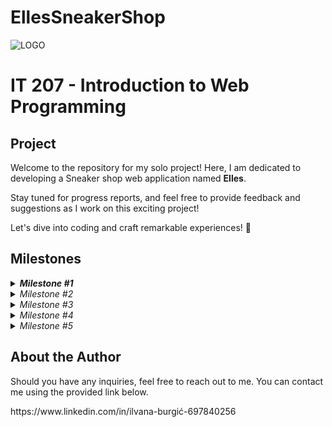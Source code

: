 # EllesSneakerShop
![LOGO](https://github.com/ilvanaburgic/EllesSneakerShop/assets/118178331/219cc17b-73cd-497a-a4bf-68d91cad306d)


<h1>IT 207 - Introduction to Web Programming</h1>

<h2>Project</h2>

<p>Welcome to the repository for my solo project! Here, I am dedicated to developing a Sneaker shop web application named <strong>Elles</strong>.

Stay tuned for progress reports, and feel free to provide feedback and suggestions as I work on this exciting project!

Let's dive into coding and craft remarkable experiences! 🚀</p>

<h2>Milestones</h2>

<details>
  <summary><strong><em>Milestone #1</em></strong></summary>

  <h4>Frontend components of the application are:</h4>
<p>
<strong>Milestone #1</strong> <br>
For milestone #1, I created the frontend part of the application using HTML and CSS. I used JavaScript for dynamic functionalities such as "scrolling" images on the product page (sproduct.html) and for adding the add-to-cart button functionality. The cart button displays a success message and returns the user to the home page.<br>
	
In the project I have 5 HTML files, 1 CSS file and 1 JavaScript file. The files are organized as follows:
<ul>
	<li>index.html (home page)</li>
	<li>shop.html (shop page)</li>
	<li>sproduct.html (page of individual product with details)</li>
	<li>about.html (about the application)</li>
	<li>cart.html (cart)</li>
	<li>Each HTML page has a header that is the same on every page, as well as a footer that also contains the same information, including Contact, About Us, My Account, and Install App.</li>
</ul>


<br><strong>Home page contains: (index.html)</strong>
<ul>
	<li>"Header section" - contains an image (logo), Home, Shop, About, Shopping.</li>
	<li>"Hero section", which contains the "Look at the offer" button, which leads to the shop.html page.</li>
	<li>"Featured sneakers section", which contains products.</li>
	<li>The "Banner section" contains the "Look at the offer" button, which leads to the shop.html page.</li>
	<li>"New arrivals section", contains products that can also be found on the shop.html page</li>
	<li>The "Newsletter section" contains a button for SignUp, as well as space to enter an e-mail address</li>
	<li>"Footer section", same as on all other pages! Contains Logo, Contact, About (About us - leads to about.html page, Delivery Inforamtion - leads to profile.html page), My Account (shop now - leads to shop.html page), Install App.	 
    </li>
</ul>

<br><strong>Shop page contains: (shop.html)</strong>
<ul>
	<li>"Header section" - contains an image (logo), Home, Shop, About, Shopping.</li>
	<li>"Sneakers section" - Contains all products - sneakers</li>
	<li>"Page section" - Contains an image and two titles</li>
 	<li>"Sneakers section" - Contains all products - sneakers</li>
  	<li>"Sneakers numbered section" Contains two hrefs 1 and 2</li>
   	<li>The "Newsletter section" contains a button for SignUp, as well as space to enter an e-mail address</li>
	
</ul>


<br><strong> Sproduct page contains: (sproduct.html)</strong>
<br>"Header section" - contains an image (logo), Home, Shop, About, Shopping.
<br>"IMAGES - BIG ONE and SMALLS SECTION" - contains one large and the other 4 small images, which can be "flipped"
<br>"SIMILAR PRODUCT SECTION" - contains 4 pictures of sneakers with names of sneakers, price
<br>The "Newsletter section" contains a button for SignUp, as well as space to enter an e-mail address
<br>"Footer section", same as on all other pages! Contains Logo, Contact, About (About us - leads to about.html page, Delivery Inforamt

<br><strong>About page contains: (about.html)</strong>
<br>"Header section" - contains an image (logo), Home, Shop, About, Shopping.
<br>"Title section" - contains the title
<br>"Text section" - contains text that describes about
<br>"Footer section", same as on all other pages! Contains Logo, Contact, About (About us - leads to about.html page, Delivery Inforamtion - leads to profile.html page), My Account (shop now - leads to shop.html page), Install App.

<br><strong>Cart page contains: (page.html)</strong>
<br>"Header section" - contains an image (logo), Home, Shop, About, Shopping.
<br>"Photo and tle section" - contains background-image and two titles, one big "Shop now" and paragraph "Buy smart"
<br>"Table with item section" - contains: Remove, Image, Product, Price, Quantity, Subtotal and descriptions of everything in the cart
<br>"Coupon section" - contains input and button to apply coupon
<br>"Footer section", same as on all other pages! Contains Logo, Contact, About (About us - leads to about.html page, Delivery Inforamtion - leads to profile.html page), My Account (shop now - leads to shop.html page), Install App.

<br><strong>Profile page contains: (profile.html)</strong>
<br>"Header section" - contains an image (logo), Home, Shop, About, Shopping.
<br>"Profile section" - contains Profile settings, Name, Surname, Address, PostCode, Country, Number, Email, button. Profile.html appears when we press the button on the cart.html page button is called "Proceed to checkout".
<br>"Footer section", same as on all other pages! Contains Logo, Contact, About (About us - leads to about.html page, Delivery Inforamtion - leads to profile.html page), My Account (shop now - leads to shop.html page), Install App.
</p>
  <ul>

  </ul>
</details>

<details>
  <summary><em>Milestone #2</em></summary>
  <p>In progress...</p>
</details>

<details>
  <summary><em>Milestone #3</em></summary>
  <p>In progress...</p>
</details>

<details>
  <summary><em>Milestone #4</em></summary>
  <p>In progress...</p>
</details>

<details>
  <summary><em>Milestone #5</em></summary>
  <p>In progress...</p>
</details>

<h2>About the Author</h2>
<p></p>Should you have any inquiries, feel free to reach out to me. You can contact me using the provided link below. <br></p>
https://www.linkedin.com/in/ilvana-burgić-697840256

